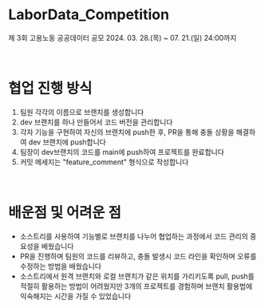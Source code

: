 # LaborData_Competition
제 3회 고용노동 공공데이터 공모
2024. 03. 28.(목) ~ 07. 21.(일) 24:00까지

<br>

# 협업 진행 방식
1. 팀원 각각의 이름으로 브랜치를 생성합니다
2. dev 브랜치를 하나 만들어서 코드 버전을 관리합니다
3. 각자 기능을 구현하여 자신의 브랜치에 push한 후, PR을 통해 충돌 상황을 해결하여 dev 브랜치에 push합니다
4. 팀장이 dev브랜치의 코드를 main에 push하여 프로젝트를 완료합니다
5. 커밋 메세지는 "feature_comment" 형식으로 작성합니다

<br>

# 배운점 및 어려운 점
- 소스트리를 사용하여 기능별로 브랜치를 나누어 협업하는 과정에서 코드 관리의 중요성을 배웠습니다
- PR을 진행하며 팀원의 코드를 리뷰하고, 충돌 발생시 코드 라인을 확인하며 오류를 수정하는 방법을 배웠습니다
- 소스트리에서 원격 브랜치와 로컬 브랜치가 같은 위치를 가리키도록 pull, push를 적절히 활용하는 방법이 어려웠지만 3개의 프로젝트를 경험하며 브랜치 활용법에 익숙해지는 시간을 가질 수 있었습니다
